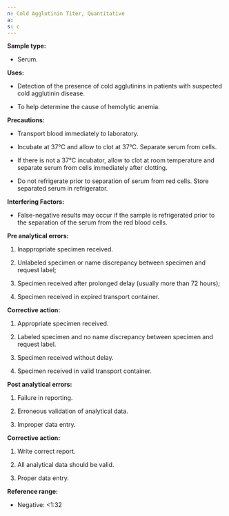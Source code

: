 ```yaml
---
n: Cold Agglutinin Titer, Quantitative
a: 
s: c
---
```



__Sample type:__

-	Serum.

__Uses:__

-	Detection of the presence of cold agglutinins in patients with suspected cold agglutinin disease.

-	To help determine the cause of hemolytic anemia.

__Precautions:__

-	Transport blood immediately to laboratory.

-	Incubate at 37°C and allow to clot at 37°C. Separate serum from cells. 

-	If there is not a 37°C incubator, allow to clot at room temperature and separate serum from cells immediately after clotting.

-	Do not refrigerate prior to separation of serum from red cells. Store separated serum in refrigerator.

__Interfering Factors:__

-	False-negative results may occur if the sample is refrigerated prior to the separation of the serum from the red blood cells.

__Pre analytical errors:__

1.	Inappropriate specimen received.

2.	Unlabeled specimen or name discrepancy between specimen and request label;

3.	Specimen received after prolonged delay (usually more than 72 hours); 

4.	Specimen received in expired transport container.

__Corrective action:__

1.	Appropriate specimen received.

2.	Labeled specimen and no name discrepancy between specimen and request label.

3.	Specimen received without delay.

4.	Specimen received in valid transport container.

__Post analytical errors:__

1.	Failure in reporting. 

2.	Erroneous validation of analytical data.

3.	Improper data entry.

__Corrective action:__

1.	Write correct report.

2.	All analytical data should be valid.

3.	Proper data entry.

__Reference range:__

-	Negative: <1:32